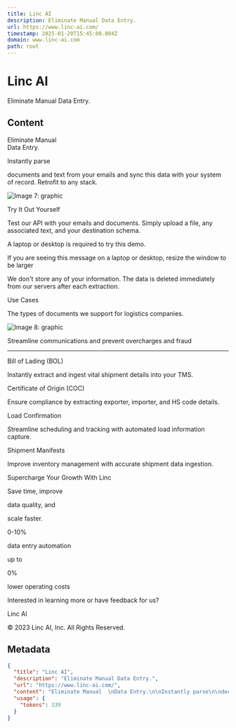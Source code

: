 ```yaml
---
title: Linc AI
description: Eliminate Manual Data Entry.
url: https://www.linc-ai.com/
timestamp: 2025-01-20T15:45:00.804Z
domain: www.linc-ai.com
path: root
---
```


# Linc AI


Eliminate Manual Data Entry.


## Content

Eliminate Manual  
Data Entry.

Instantly parse

documents and text from your emails and sync this data with your system of record. Retrofit to any stack.

![Image 7: graphic](https://www.linc-ai.com/_next/image?url=%2Fgraphic10.png&w=1080&q=75)

Try It Out Yourself

Test our API with your emails and documents. Simply upload a file, any associated text, and your destination schema.

A laptop or desktop is required to try this demo.

If you are seeing this message on a laptop or desktop, resize the window to be larger

We don't store any of your information. The data is deleted immediately from our servers after each extraction.

Use Cases

The types of documents we support for logistics companies.

![Image 8: graphic](https://www.linc-ai.com/_next/image?url=%2Ftransport_management.png&w=1920&q=75)

Streamline communications and prevent overcharges and fraud

* * *

Bill of Lading (BOL)

Instantly extract and ingest vital shipment details into your TMS.

Certificate of Origin (COC)

Ensure compliance by extracting exporter, importer, and HS code details.

Load Confirmation

Streamline scheduling and tracking with automated load information capture.

Shipment Manifests

Improve inventory management with accurate shipment data ingestion.

Supercharge Your Growth With Linc

Save time, improve

data quality, and

scale faster.

0\-10%

data entry automation

up to

0%

lower operating costs

Interested in learning more or have feedback for us?

Linc AI

© 2023 Linc AI, Inc. All Rights Reserved.

## Metadata

```json
{
  "title": "Linc AI",
  "description": "Eliminate Manual Data Entry.",
  "url": "https://www.linc-ai.com/",
  "content": "Eliminate Manual  \nData Entry.\n\nInstantly parse\n\ndocuments and text from your emails and sync this data with your system of record. Retrofit to any stack.\n\n![Image 7: graphic](https://www.linc-ai.com/_next/image?url=%2Fgraphic10.png&w=1080&q=75)\n\nTry It Out Yourself\n\nTest our API with your emails and documents. Simply upload a file, any associated text, and your destination schema.\n\nA laptop or desktop is required to try this demo.\n\nIf you are seeing this message on a laptop or desktop, resize the window to be larger\n\nWe don't store any of your information. The data is deleted immediately from our servers after each extraction.\n\nUse Cases\n\nThe types of documents we support for logistics companies.\n\n![Image 8: graphic](https://www.linc-ai.com/_next/image?url=%2Ftransport_management.png&w=1920&q=75)\n\nStreamline communications and prevent overcharges and fraud\n\n* * *\n\nBill of Lading (BOL)\n\nInstantly extract and ingest vital shipment details into your TMS.\n\nCertificate of Origin (COC)\n\nEnsure compliance by extracting exporter, importer, and HS code details.\n\nLoad Confirmation\n\nStreamline scheduling and tracking with automated load information capture.\n\nShipment Manifests\n\nImprove inventory management with accurate shipment data ingestion.\n\nSupercharge Your Growth With Linc\n\nSave time, improve\n\ndata quality, and\n\nscale faster.\n\n0\\-10%\n\ndata entry automation\n\nup to\n\n0%\n\nlower operating costs\n\nInterested in learning more or have feedback for us?\n\nLinc AI\n\n© 2023 Linc AI, Inc. All Rights Reserved.",
  "usage": {
    "tokens": 339
  }
}
```

